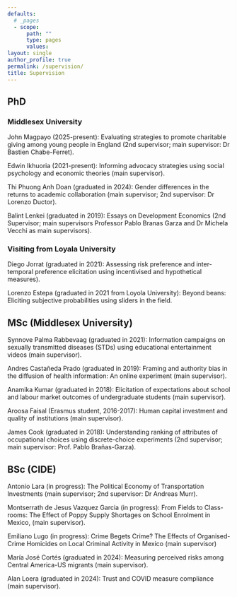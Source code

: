 ```yaml
---
defaults:
  # _pages
  - scope:
      path: ""
      type: pages
      values:
layout: single
author_profile: true
permalink: /supervision/
title: Supervision
---
```

 
## PhD

### Middlesex University
 
John Magpayo (2025-present): Evaluating strategies to promote charitable giving among young people in England (2nd supervisor; main supervisor: Dr Bastien Chabe-Ferret).

Edwin Ikhuoria (2021-present): Informing advocacy strategies using social psychology and economic theories (main supervisor).

Thi Phuong Anh Doan (graduated in 2024): Gender differences in the returns to academic collaboration  (main supervisor; 2nd supervisor: Dr Lorenzo Ductor).

Balint Lenkei (graduated in 2019): Essays on Development Economics (2nd Supervisor; main supervisors Professor Pablo Branas Garza and Dr Michela Vecchi as main supervisors).

### Visiting from Loyala University

Diego Jorrat (graduated in 2021): Assessing risk preference and inter-temporal preference elicitation using incentivised and hypothetical measures).

Lorenzo Estepa (graduated in 2021 from Loyola University): Beyond beans: Eliciting subjective probabilities using sliders in the field.

## MSc (Middlesex University)

Synnove Palma Rabbevaag (graduated in 2021): Information campaigns on sexually transmitted diseases (STDs) using educational entertainment videos (main supervisor).

Andres Castañeda Prado (graduated in 2019): Framing and authority bias in the diffusion of health information: An online experiment (main supervisor).

Anamika Kumar (graduated in 2018): Elicitation of expectations about school and labour market outcomes of undergraduate students (main supervisor).

Aroosa Faisal (Erasmus student, 2016-2017): Human capital investment and quality of institutions (main
supervisor).

James Cook (graduated in 2018): Understanding ranking of attributes of occupational choices using discrete-choice experiments (2nd supervisor; main supervisor: Prof. Pablo Brañas-Garza).

## BSc (CIDE)

Antonio Lara (in progress): The Political Economy of Transportation Investments (main supervisor; 2nd supervisor: Dr Andreas Murr).

Montserrath de Jesus Vazquez Garcia (in progress): From Fields to Class-rooms: The Effect of Poppy Supply Shortages on School Enrolment in Mexico, (main supervisor).

Emiliano Lugo (in progress): Crime Begets Crime? The Effects of Organised-Crime Homicides on Local Criminal Activity in Mexico (main supervisor)

María José Cortés (graduated in 2024): Measuring perceived risks among Central America-US migrants (main supervisor).

Alan Loera (graduated in 2024): Trust and COVID measure compliance (main supervisor).
